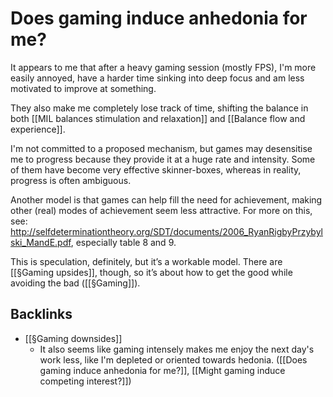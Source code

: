 # Does gaming induce anhedonia for me?
It appears to me that after a heavy gaming session (mostly FPS), I'm more easily annoyed, have a harder time sinking into deep focus and am less motivated to improve at something. 

They also make me completely lose track of time, shifting the balance in both [[MIL balances stimulation and relaxation]] and [[Balance flow and experience]].

I'm not committed to a proposed mechanism, but games may desensitise me to progress because they provide it at a huge rate and intensity. Some of them have become very effective skinner-boxes, whereas in reality, progress is often ambiguous.

Another model is that games can help fill the need for achievement, making other (real) modes of achievement seem less attractive. For more on this, see: http://selfdeterminationtheory.org/SDT/documents/2006_RyanRigbyPrzybylski_MandE.pdf, especially table 8 and 9.

This is speculation, definitely, but it’s a workable model. There are [[§Gaming upsides]], though, so it’s about how to get the good while avoiding the bad ([[§Gaming]]).

## Backlinks
* [[§Gaming downsides]]
	* It also seems like gaming intensely makes me enjoy the next day's work less, like I'm depleted or oriented towards hedonia. ([[Does gaming induce anhedonia for me?]], [[Might gaming induce competing interest?]])

<!-- {BearID:4BCDCBAC-2FEA-4DB0-BF25-6A9EEA5C2324-34673-00002A565A30F1D7} -->
